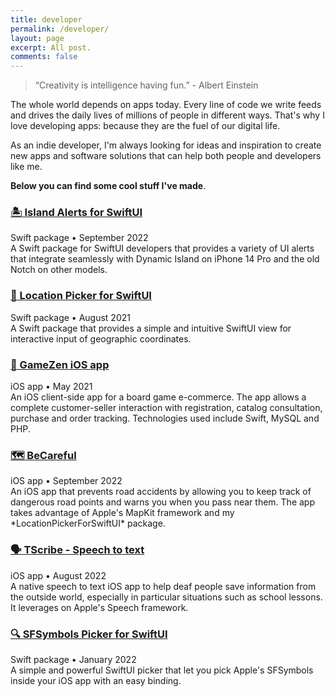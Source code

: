 ```yaml
---
title: developer
permalink: /developer/
layout: page
excerpt: All post.
comments: false
---
```


> “Creativity is intelligence having fun.” - Albert Einstein

The whole world depends on apps today. Every line of code we write feeds and drives the daily lives of millions of people in different ways. That's why I love developing apps: because they are the fuel of our digital life.

As an indie developer, I'm always looking for ideas and inspiration to create new apps and software solutions that can help both people and developers like me.

**Below you can find some cool stuff I've made**.

### [🏝️ Island Alerts for SwiftUI](https://github.com/alessiorubicini/IslandAlertsForSwiftUI)
<div class="post-meta">
	Swift package • September 2022
</div>
A Swift package for SwiftUI developers that provides a variety of UI alerts that integrate seamlessly with Dynamic Island on iPhone 14 Pro and the old Notch on other models.

<!--<img src="/assets/img/projects/IslandAlertsNoBg.png" alt="app-screen" width="300"/>-->

### [📍 Location Picker for SwiftUI](https://github.com/alessiorubicini/LocationPickerForSwiftUI)
<div class="post-meta">
	Swift package • August 2021
</div>
A Swift package that provides a simple and intuitive SwiftUI view for interactive input of geographic coordinates.

### [📱 GameZen iOS app](https://github.com/alessiorubicini/GameZen-iOS)
<div class="post-meta">
	iOS app • May 2021
</div>
An iOS client-side app for a board game e-commerce. The app allows a complete customer-seller interaction with registration, catalog consultation, purchase and order tracking. Technologies used include Swift, MySQL and PHP.

### [🗺️ BeCareful](https://github.com/alessiorubicini/BeCareful-iOS)
<div class="post-meta">
	iOS app • September 2022
</div>
An iOS app that prevents road accidents by allowing you to keep track of dangerous road points and warns you when you pass near them. The app takes advantage of Apple's MapKit framework and my *LocationPickerForSwiftUI* package.

### [🗣️ TScribe - Speech to text](https://github.com/alessiorubicini/TScribe-iOS)
<div class="post-meta">
	iOS app • August 2022
</div>
A native speech to text iOS app to help deaf people save information from the outside world, especially in particular situations such as school lessons. It leverages on Apple's Speech framework.

### [🔍 SFSymbols Picker for SwiftUI](https://github.com/alessiorubicini/SFSymbolsPickerForSwiftUI)
<div class="post-meta">
	Swift package • January 2022
</div>
A simple and powerful SwiftUI picker that let you pick Apple's SFSymbols inside your iOS app with an easy binding.


